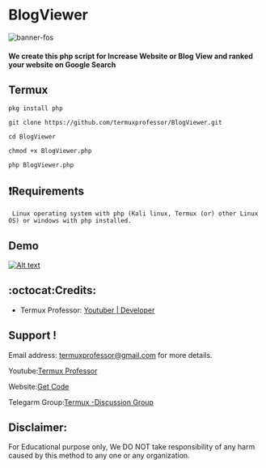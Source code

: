 # BlogViewer
![banner-fos](https://1.bp.blogspot.com/-D7E6AaSLFUY/XyVEyOaYjMI/AAAAAAAAAN4/3i7lmjxjp_ghjnjs-fQcLG7z3GwmPWfWQCLcBGAsYHQ/s861/Screenshot_20200801_160126.jpg)
 #### We create this php script for Increase Website or Blog View and ranked your website on Google Search

 ## Termux
    pkg install php

    git clone https://github.com/termuxprofessor/BlogViewer.git

    cd BlogViewer

    chmod +x BlogViewer.php

    php BlogViewer.php

## :heavy_exclamation_mark:Requirements
     Linux operating system with php (Kali linux, Termux (or) other Linux OS) or windows with php installed.

## Demo
 [![Alt text](https://1.bp.blogspot.com/-rdi8kcWM5bw/XyVHSyYx0KI/AAAAAAAAAOE/G5y9xvtgEhwmjJ6niVUWSQ4-VMmnMaORwCLcBGAsYHQ/s2048/Picture_20200719_155149686.jpg)](https://youtu.be/vVOadS6ercM)

 ## :octocat:Credits:
* Termux Professor: [Youtuber | Developer](https://www.youtube.com/c/TermuxProfessor)

 ## Support !
  Email address: termuxprofessor@gmail.com  for more details.

  Youtube:[Termux Professor](https://www.youtube.com/c/TermuxProfessorYT)

  Website:[Get Code](https://www.getredeemcode.com)

  Telegarm Group:[Termux -Discussion Group](https://t.me/termuxqueenyt)


## Disclaimer:
 For Educational purpose only, We DO NOT take responsibility of any harm caused by this method to any one or any organization.
